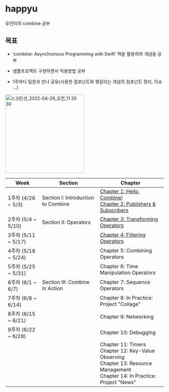 
# happyu

유진이의 combine 공부

  

  

## 목표

  

- ‘combine: Asynchronous Programming with Swift’ 책을 활용하여 개념을 공부

  

- 샘플프로젝트 구현하면서 적용방법 공부

  

- 1주마다 팀원과 만나 공유(사용한 컴포넌트와 헷갈리는 개념의 컴포넌트 정리, 이슈 ...)

  

  

<img width="250" alt="스크린샷_2022-04-29_오전_11 20 30" src="https://user-images.githubusercontent.com/50395024/166300857-5d785023-cb10-49a5-b9a2-d1b4ec28b002.png">

  

  

  

| Week | Section | Chapter |
| --- | --- | --- |
| 1주차 (4/26 ~ 5/3) | Section I: Introduction to Combine | [Chapter 1: Hello, Combine!](./chapter01/Chapter01.md)<br />[Chapter 2: Publishers & Subscribers](./chapter02/Chapter02.md) |
| 2주차 (5/4 ~ 5/10) | Section II: Operators | [Chapter 3: Transforming Operators](./chapter03/Chapter03.md) |
| 3주차 (5/11 ~ 5/17) |  | [Chapter 4: Filtering Operators](./chapter04/Chapter04.md) |
| 4주차 (5/18 ~ 5/24) |  | Chapter 5: Combining Operators |
| 5주차 (5/25 ~ 5/31) |  | Chapter 6: Time Manipulation Operators |
| 6주차 (6/1 ~ 6/7) | Section III: Combine in Action | Chapter 7: Sequence Operators |
| 7주차 (6/8 ~ 6/14) |  | Chapter 8: In Practice: Project "Collage” |
| 8주차 (6/15 ~ 6/21) |  | Chapter 9: Networking  |
| 9주차 (6/22 ~ 6/28) |  | Chapter 10: Debugging |
|  |  | Chapter 11: Timers <br />Chapter 12: Key-Value Observing<br />Chapter 13: Resource Management <br />Chapter 14: In Practice: Project "News” |

